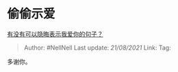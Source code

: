 # 偷偷示爱
[有没有可以隐晦表示我爱你的句子？](https://www.zhihu.com/question/406378364/answer/1814989986)

> Author: #NellNell 
> Last update: *21/08/2021* 
> Link:
> Tag: 

多谢你。